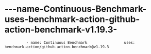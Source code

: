 # ---name-Continuous-Benchmark-uses-benchmark-action-github-action-benchmark-v1.19.3-
              - name: Continuous Benchmark                 uses: benchmark-action/github-action-benchmark@v1.19.3             
